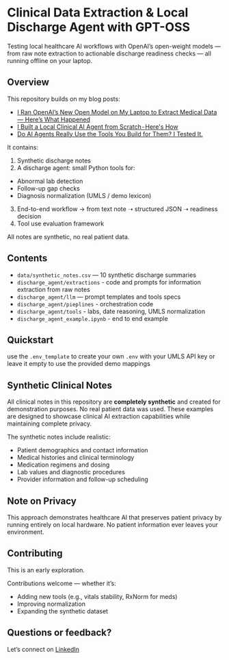 # Clinical Data Extraction & Local Discharge Agent with GPT-OSS

Testing local healthcare AI workflows with OpenAI’s open-weight models — from raw note extraction to actionable discharge readiness checks — all running offline on your laptop.

## Overview

This repository builds on my blog posts:
-  [I Ran OpenAI’s New Open Model on My Laptop to Extract Medical Data — Here’s What Happened](https://medium.com/towards-artificial-intelligence/i-ran-openais-new-open-model-on-my-laptop-to-extract-medical-data-here-s-what-happened-aeb6acddfede)
-  [I Built a Local Clinical AI Agent from Scratch - Here's How](https://medium.com/towards-artificial-intelligence/i-built-a-local-clinical-ai-agent-from-scratch-heres-how-90783c59afdc)
-  [Do AI Agents Really Use the Tools You Build for Them? I Tested It.](https://medium.com/towards-artificial-intelligence/i-built-a-clinical-ai-agent-and-it-skipped-the-tools-i-gave-it-d9d7c3d25051)

It contains:

1. Synthetic discharge notes
2. A discharge agent: small Python tools for:
  - Abnormal lab detection
  - Follow-up gap checks
  - Diagnosis normalization (UMLS / demo lexicon)
3. End-to-end workflow → from text note ➝ structured JSON ➝ readiness decision
4. Tool use evaluation framework

All notes are synthetic, no real patient data.

## Contents

- `data/synthetic_notes.csv` — 10 synthetic discharge summaries
- `discharge_agent/extractions` - code and prompts for information extraction from raw notes
- `discharge_agent/llm` — prompt templates and tools specs
- `discharge_agent/pieplines` - orchestration code
- `discharge_agent/tools` - labs, date reasoning, UMLS normalization
- `discharge_agent_example.ipynb` - end to end example

## Quickstart
use the `.env_template` to create your own `.env` with your UMLS API key or leave it empty to use the provided demo mappings

## Synthetic Clinical Notes

All clinical notes in this repository are **completely synthetic** and created for demonstration purposes. No real patient data was used. These examples are designed to showcase clinical AI extraction capabilities while maintaining complete privacy.

The synthetic notes include realistic:
- Patient demographics and contact information
- Medical histories and clinical terminology
- Medication regimens and dosing
- Lab values and diagnostic procedures
- Provider information and follow-up scheduling

## Note on Privacy

This approach demonstrates healthcare AI that preserves patient privacy by running entirely on local hardware. No patient information ever leaves your environment.

## Contributing

This is an early exploration. 

Contributions welcome — whether it’s:

- Adding new tools (e.g., vitals stability, RxNorm for meds)
- Improving normalization
- Expanding the synthetic dataset

## Questions or feedback?

Let’s connect on [LinkedIn](https://www.linkedin.com/in/marie-humbert-droz/)
